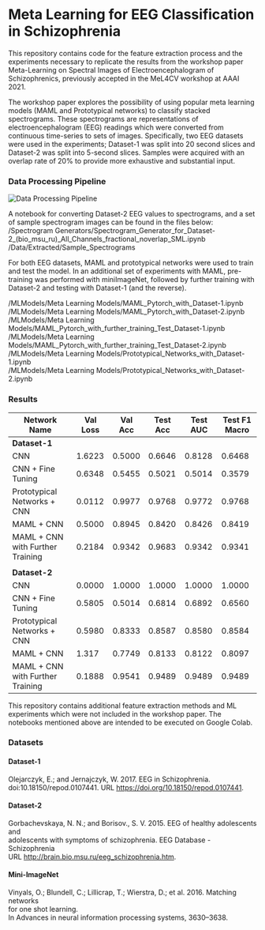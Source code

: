 # Meta Learning for EEG Classification in Schizophrenia
 
 
This repository contains code for the feature extraction process and the experiments necessary to replicate the results from
the workshop paper Meta-Learning on Spectral Images of Electroencephalogram of Schizophrenics, previously accepted in the MeL4CV workshop at AAAI 2021.


The workshop paper explores the possibility of using popular meta learning models (MAML and Prototypical networks) to classify stacked spectrograms.
These spectrograms are representations of electroencephalogram (EEG) readings which were converted from continuous time-series to sets of images.
Specifically, two EEG datasets were used in the experiments; Dataset-1 was split into 20 second slices and Dataset-2 was split into 5-second slices. 
Samples were acquired with an overlap rate of 20% to provide more exhaustive and substantial input.
### Data Processing Pipeline
![Data Processing Pipeline](https://drive.google.com/uc?export=view&id=1_rYuQza2IhMOcZzisKKAakbY35yFGXxd)

A notebook for converting Dataset-2 EEG values to spectrograms, and a set of sample spectrogram images can be found in the files below:
   /Spectrogram Generators/Spectrogram_Generator_for_Dataset-2_(bio_msu_ru)_All_Channels_fractional_noverlap_SML.ipynb\
   /Data/Extracted/Sample_Spectrograms



For both EEG datasets, MAML and prototypical networks were used to train and test the model.
In an additional set of experiments with MAML, pre-training was performed with miniImageNet, followed by further training with Dataset-2 and testing with Dataset-1 (and the reverse).

   /MLModels/Meta Learning Models/MAML_Pytorch_with_Dataset-1.ipynb\
   /MLModels/Meta Learning Models/MAML_Pytorch_with_Dataset-2.ipynb\
   /MLModels/Meta Learning Models/MAML_Pytorch_with_further_training_Test_Dataset-1.ipynb\
   /MLModels/Meta Learning Models/MAML_Pytorch_with_further_training_Test_Dataset-2.ipynb\
   /MLModels/Meta Learning Models/Prototypical_Networks_with_Dataset-1.ipynb\
   /MLModels/Meta Learning Models/Prototypical_Networks_with_Dataset-2.ipynb

### Results
| Network Name                       | Val Loss | Val Acc | Test Acc | Test AUC | Test F1 Macro |
|------------------------------------|----------|---------|----------|----------|---------------|
| **Dataset-1**                                                                                 |
| CNN                                | 1.6223   | 0.5000  | 0.6646   | 0.8128   | 0.6468        |
| CNN + Fine Tuning                  | 0.6348   | 0.5455  | 0.5021   | 0.5014   | 0.3579        |
| Prototypical Networks + CNN        | 0.0112   | 0.9977  | 0.9768   | 0.9772   | 0.9768        |
| MAML + CNN                         | 0.5000   | 0.8945  | 0.8420   | 0.8426   | 0.8419        |
| MAML + CNN with Further Training   | 0.2184   | 0.9342  | 0.9683   | 0.9342   | 0.9341        |
|                                    |          |         |          |          |               |
| **Dataset-2**                                                                                 |
| CNN                                | 0.0000   | 1.0000  | 1.0000   | 1.0000   | 1.0000        |
| CNN + Fine Tuning                  | 0.5805   | 0.5014  | 0.6814   | 0.6892   | 0.6560        |
| Prototypical Networks + CNN        | 0.5980   | 0.8333  | 0.8587   | 0.8580   | 0.8584        |
| MAML + CNN                         | 1.317    | 0.7749  | 0.8133   | 0.8122   | 0.8097        |
| MAML + CNN with Further Training   | 0.1888   | 0.9541  | 0.9489   | 0.9489   | 0.9489        |



This repository contains additional feature extraction methods and ML experiments which were not included in the workshop paper.
The notebooks mentioned above are intended to be executed on Google Colab.

### Datasets
#### Dataset-1
Olejarczyk, E.; and Jernajczyk, W. 2017. EEG in Schizophrenia.\
doi:10.18150/repod.0107441. URL https://doi.org/10.18150/repod.0107441.

#### Dataset-2
Gorbachevskaya, N. N.; and Borisov., S. V. 2015. EEG of healthy adolescents and\
adolescents with symptoms of schizophrenia. EEG Database - Schizophrenia\
URL http://brain.bio.msu.ru/eeg_schizophrenia.htm.

#### Mini-ImageNet
Vinyals, O.; Blundell, C.; Lillicrap, T.; Wierstra, D.; et al. 2016. Matching networks\
for one shot learning.\
In Advances in neural information processing systems, 3630–3638.

